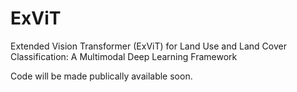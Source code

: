 # ExViT

Extended Vision Transformer (ExViT) for Land Use and Land Cover Classification: A Multimodal Deep Learning Framework

Code will be made publically available soon.
